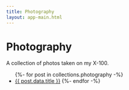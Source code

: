 ```yaml
---
title: Photography
layout: app-main.html
---
```


# Photography

<p class='intro'>
  A collection of photos taken on my X-100.
</p>

<ul>
  {%- for post in collections.photography -%}
  <li><a href='{{ post.url }}'>{{ post.data.title }}</a>
  {%- endfor -%}
</ul>
